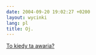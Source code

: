 ```yaml
---
date: 2004-09-20 19:02:27 +0200
layout: wycinki
lang: pl
title: Oj.
---
```


[To kiedy ta awaria?](wycinki/polscy-naukowcy.png 'i w którym miejscu?')
